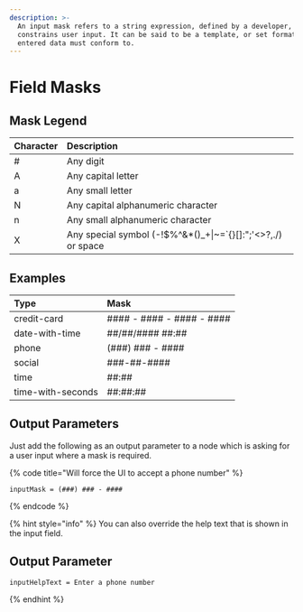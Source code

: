```yaml
---
description: >-
  An input mask refers to a string expression, defined by a developer, that
  constrains user input. It can be said to be a template, or set format that
  entered data must conform to.
---
```


# Field Masks

## Mask Legend

| Character | Description |
| :--- | :--- |
| \# | Any digit |
| A | Any capital letter |
| a | Any small letter |
| N | Any capital alphanumeric character |
| n | Any small alphanumeric character |
| X | Any special symbol \(-!$%^&\*\(\)\_+\|~=\`{}\[\]:";'&lt;&gt;?,./\) or space |

## Examples

| Type | Mask |
| :--- | :--- |
| credit-card | \#\#\#\# - \#\#\#\# - \#\#\#\# - \#\#\#\# |
| date-with-time | \#\#/\#\#/\#\#\#\# \#\#:\#\# |
| phone | \(\#\#\#\) \#\#\# - \#\#\#\# |
| social | \#\#\#-\#\#-\#\#\#\# |
| time | \#\#:\#\# |
| time-with-seconds | \#\#:\#\#:\#\# |

## Output Parameters

Just add the following as an output parameter to a node which is asking for a user input where a mask is required.

{% code title="Will force the UI to accept a phone number" %}
```text
inputMask = (###) ### - ####
```
{% endcode %}

{% hint style="info" %}
You can also override the help text that is shown in the input field. 

## Output Parameter

```text
inputHelpText = Enter a phone number
```
{% endhint %}


